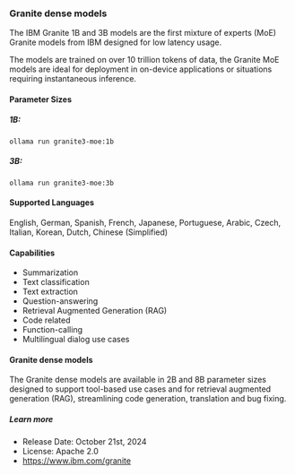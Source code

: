 ### Granite dense models

The IBM Granite 1B and 3B models are the first mixture of experts (MoE) Granite models from IBM designed for low latency usage.

The models are trained on over 10 trillion tokens of data, the Granite MoE models are ideal for deployment in on-device applications or situations requiring instantaneous inference.

#### Parameter Sizes

##### 1B:

```
ollama run granite3-moe:1b
```

##### 3B:

```
ollama run granite3-moe:3b
```

#### Supported Languages

English, German, Spanish, French, Japanese, Portuguese, Arabic, Czech, Italian, Korean, Dutch, Chinese (Simplified)

#### Capabilities

- Summarization
- Text classification
- Text extraction
- Question-answering
- Retrieval Augmented Generation (RAG)
- Code related
- Function-calling
- Multilingual dialog use cases

#### Granite dense models

The Granite dense models are available in 2B and 8B parameter sizes designed to support tool-based use cases and for retrieval augmented generation (RAG), streamlining code generation, translation and bug fixing.

##### Learn more

- Release Date: October 21st, 2024
- License: Apache 2.0
- https://www.ibm.com/granite
